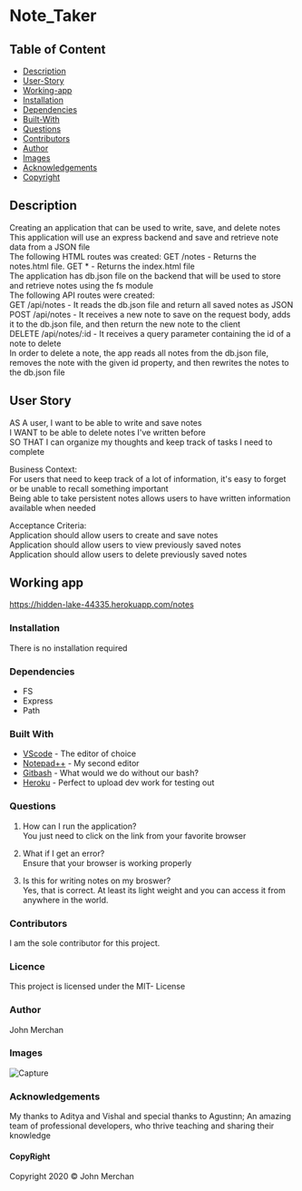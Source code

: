# Note_Taker

## Table of Content

- [Description](#description)
- [User-Story](#user-story)
- [Working-app](#working-app)
- [Installation](#installation)
- [Dependencies](#dependencies)
- [Built-With](#built-with)
- [Questions](#questions)
- [Contributors](#contributors)
- [Author](#author)
- [Images](#images)
- [Acknowledgements](#acknowledgements)
- [Copyright](#copyright)

## Description

Creating an application that can be used to write, save, and delete notes  
This application will use an express backend and save and retrieve note data from a JSON file  
The following HTML routes was created:   GET /notes - Returns the notes.html file.   GET * - Returns the index.html file  
The application has db.json file on the backend that will be used to store and retrieve notes using the fs module  
The following API routes were created:  
GET /api/notes - It reads the db.json file and return all saved notes as JSON  
POST /api/notes - It receives a new note to save on the request body, adds it to the db.json file, and then return the new note to the client  
DELETE /api/notes/:id - It receives a query parameter containing the id of a note to delete  
In order to delete a note, the app reads all notes from the db.json file, removes the note with the given id property, and then rewrites the notes to the db.json file  

## User Story

AS A user, I want to be able to write and save notes  
I WANT to be able to delete notes I've written before  
SO THAT I can organize my thoughts and keep track of tasks I need to complete

Business Context:  
For users that need to keep track of a lot of information, it's easy to forget or be unable to recall something important  
Being able to take persistent notes allows users to have written information available when needed  

Acceptance Criteria:  
Application should allow users to create and save notes  
Application should allow users to view previously saved notes  
Application should allow users to delete previously saved notes

## Working app

<https://hidden-lake-44335.herokuapp.com/notes>

### Installation

There is no installation required

### Dependencies

- FS
- Express
- Path

### Built With

- [VScode](https://code.visualstudio.com/) - The editor of choice
- [Notepad++](https://notepad-plus-plus.org/) - My second editor
- [Gitbash](https://gitforwindows.org/) - What would we do without our bash?
- [Heroku](https://heroku.com) - Perfect to upload dev work for testing out

### Questions

1. How can I run the application?  
You just need to click on the link from your favorite browser

2. What if I get an error?  
Ensure that your browser is working properly

3. Is this for writing notes on my broswer?  
Yes, that is correct. At least its light weight and you can access it from anywhere in the world.

### Contributors

I am the sole contributor for this project.

### Licence

This project is licensed under the MIT- License

### Author

John Merchan

### Images

![Capture](https://user-images.githubusercontent.com/54227198/80953832-9e693400-8e3f-11ea-97ff-9eb90365fe08.JPG)

### Acknowledgements

My thanks to Aditya and Vishal and special thanks to Agustinn; An amazing team of professional developers, who thrive teaching and sharing their knowledge

#### CopyRight

Copyright 2020 &copy; John Merchan
